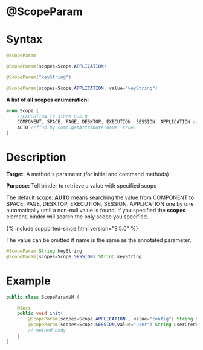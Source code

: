 # @ScopeParam

# Syntax

```java
@ScopeParam

@ScopeParam(scopes=Scope.APPLICATION)

@ScopeParam("keyString")

@ScopeParam(scopes=Scope.APPLICATION, value="keyString")
```

**A list of all scopes enumeration:**

```java
enum Scope {
    //EXECUTION is since 8.6.0
    COMPONENT, SPACE, PAGE, DESKTOP, EXECUTION, SESSION, APPLICATION // single scope
    AUTO //find by comp.getAttribute(name, true)
}
```

# Description

**Target:** A method's parameter (for initial and command methods)

**Purpose:** Tell binder to retrieve a value with specified scope

The default scope: **AUTO** means searching the value from COMPONENT to SPACE, PAGE, DESKTOP, EXECUTION, SESSION, APPLICATION one by one automatically until a non-null value is found. If you specified the **scopes** element, binder will search the only scope you specified.

{% include supported-since.html version="9.5.0" %}

The value can be omitted if name is the same as the annotated parameter.
```java
@ScopeParam String keyString
@ScopeParam(scopes=Scope.SESSION) String keyString
```

# Example

```java
public class ScopeParamVM {

    @Init
    public void init(
    	@ScopeParam(scopes=Scope.APPLICATION , value="config") String sysConfig,
        @ScopeParam(scopes=Scope.SESSION,value="user") String userCredential) {
        // method body
    }
}
```
